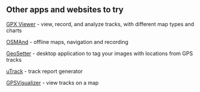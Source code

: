 ## Other apps and websites to try

[GPX Viewer](https://play.google.com/store/apps/details?id=com.vecturagames.android.app.gpxviewer) - view, record, and analyze tracks, with different map types and charts

[OSMAnd](https://osmand.net/) - offline maps, navigation and recording

[GeoSetter](https://geosetter.de/en/) - desktop application to tag your images with locations from GPS tracks

[uTrack](http://utrack.crempa.net/) - track report generator

[GPSVisualizer](https://www.gpsvisualizer.com/) - view tracks on a map

